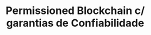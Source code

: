 ---
title: "Permissioned Blockchain c/ garantias de Confiabilidade"


externalUrl: "https://github.com/Simons36/hds-serenity-ledger"
summary: "Criámos um sistema de permissioned blockchain, onde clientes podiam utilizar a blockchain para transferir coins, e que tolerava até 1/3 de nós com falhas arbitrárias. Para consenso, esta blockchain usa o protocolo [QBFT](https://arxiv.org/pdf/2002.03613)"
showDate: false
_build:
  render: "never"
  list: "local"
weight: 4
---